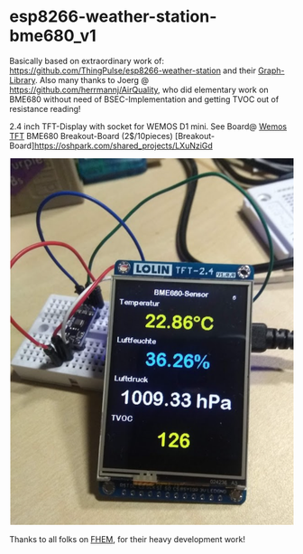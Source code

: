 # esp8266-weather-station-bme680_v1

Basically based on extraordinary work of: https://github.com/ThingPulse/esp8266-weather-station and their 
[Graph-Library](https://github.com/ThingPulse/minigrafx). Also many thanks to
Joerg @ https://github.com/herrmannj/AirQuality, who did elementary work on BME680 without need of BSEC-Implementation
and getting TVOC out of resistance reading!

2.4 inch TFT-Display with socket for WEMOS D1 mini. See Board@ [Wemos TFT](https://www.exp-tech.de/displays/lcd/9184/wemos-tft-2.4-touch-shield)
BME680 Breakout-Board (2$/10pieces) [Breakout-Board]https://oshpark.com/shared_projects/LXuNziGd

![ESP8266 Weather Station with BME680-Sensor](https://github.com/juergs/esp8266-weather-station-bme680_v1/blob/master/WeaterStation-BME680-readings.png)

Thanks to all folks on [FHEM](https://forum.fhem.de/index.php/topic,52403.0.html), for their heavy development work!
